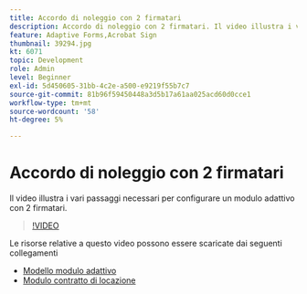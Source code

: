 ```yaml
---
title: Accordo di noleggio con 2 firmatari
description: Accordo di noleggio con 2 firmatari. Il video illustra i vari passaggi necessari per configurare un modulo adattivo con 2 firmatari.
feature: Adaptive Forms,Acrobat Sign
thumbnail: 39294.jpg
kt: 6071
topic: Development
role: Admin
level: Beginner
exl-id: 5d450605-31bb-4c2e-a500-e9219f55b7c7
source-git-commit: 81b96f59450448a3d5b17a61aa025acd60d0cce1
workflow-type: tm+mt
source-wordcount: '58'
ht-degree: 5%

---
```


# Accordo di noleggio con 2 firmatari

Il video illustra i vari passaggi necessari per configurare un modulo adattivo con 2 firmatari.

>[!VIDEO](https://video.tv.adobe.com/v/39294/?quality=9&learn=on)

Le risorse relative a questo video possono essere scaricate dai seguenti collegamenti

* [Modello modulo adattivo](assets/tenancy-agreement-template.zip)
* [Modulo contratto di locazione](assets/rental-agreement-form.zip)
